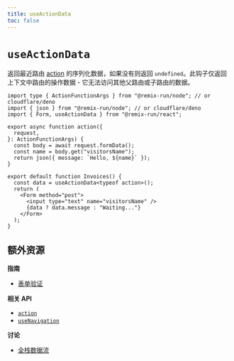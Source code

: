 ```yaml
---
title: useActionData
toc: false
---
```


# `useActionData`

返回最近路由 [action][action] 的序列化数据，如果没有则返回 `undefined`。此钩子仅返回上下文中路由的操作数据 - 它无法访问其他父路由或子路由的数据。

```tsx lines=[10,14]
import type { ActionFunctionArgs } from "@remix-run/node"; // or cloudflare/deno
import { json } from "@remix-run/node"; // or cloudflare/deno
import { Form, useActionData } from "@remix-run/react";

export async function action({
  request,
}: ActionFunctionArgs) {
  const body = await request.formData();
  const name = body.get("visitorsName");
  return json({ message: `Hello, ${name}` });
}

export default function Invoices() {
  const data = useActionData<typeof action>();
  return (
    <Form method="post">
      <input type="text" name="visitorsName" />
      {data ? data.message : "Waiting..."}
    </Form>
  );
}
```

## 额外资源

**指南**

- [表单验证][form_validation]

**相关 API**

- [`action`][action]
- [`useNavigation`][use_navigation]

**讨论**

- [全栈数据流][fullstack_data_flow]

[form_validation]: ../guides/form-validation
[action]: ../route/action
[use_navigation]: ../hooks/use-navigation
[fullstack_data_flow]: ../discussion/data-flow